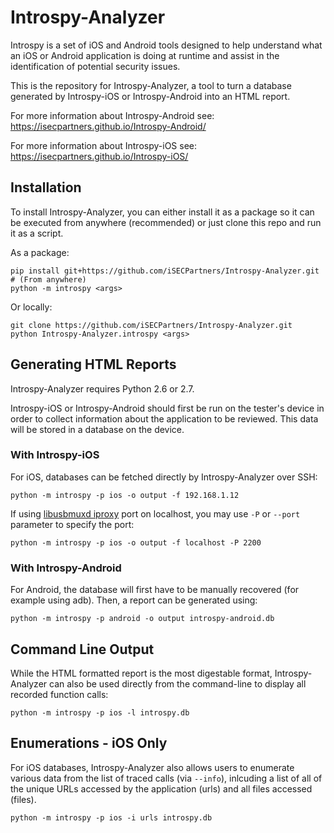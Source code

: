 Introspy-Analyzer
=================

Introspy is a set of iOS and Android tools designed to help understand what an
iOS or Android application is doing at runtime and assist in the identification
of potential security issues.

This is the repository for Introspy-Analyzer, a tool to turn a database
generated by Introspy-iOS or Introspy-Android into an HTML report.

For more information about Introspy-Android see:
https://isecpartners.github.io/Introspy-Android/

For more information about Introspy-iOS see:
https://isecpartners.github.io/Introspy-iOS/


Installation
------------
To install Introspy-Analyzer, you can either install it as a package so it can be executed from anywhere (recommended) or just clone this repo and run it as a script.

As a package:

    pip install git+https://github.com/iSECPartners/Introspy-Analyzer.git
    # (From anywhere)
    python -m introspy <args>

Or locally:

    git clone https://github.com/iSECPartners/Introspy-Analyzer.git
    python Introspy-Analyzer.introspy <args>


Generating HTML Reports
-----------------------

Introspy-Analyzer requires Python 2.6 or 2.7.

Introspy-iOS or Introspy-Android should first be run on the tester's device in
order to collect information about the application to be reviewed. This data
will be stored in a database on the device.


### With Introspy-iOS

For iOS, databases can be fetched directly by Introspy-Analyzer over SSH:

    python -m introspy -p ios -o output -f 192.168.1.12

If using [libusbmuxd iproxy](https://github.com/libimobiledevice/libusbmuxd) port on localhost, you may use `-P` or `--port` parameter to specify the port:

    python -m introspy -p ios -o output -f localhost -P 2200

### With Introspy-Android

For Android, the database will first have to be manually recovered (for example
using adb). Then, a report can be generated using:

    python -m introspy -p android -o output introspy-android.db


Command Line Output
-------------------

While the HTML formatted report is the most digestable format, Introspy-Analyzer
can also be used directly from the command-line to display all recorded function
calls:

    python -m introspy -p ios -l introspy.db


Enumerations - iOS Only
-----------------------

For iOS databases, Introspy-Analyzer also allows users to enumerate various data
from the list of traced calls (via `--info`), inlcuding a list of all of the
unique URLs accessed by the application (urls) and all files accessed (files).

    python -m introspy -p ios -i urls introspy.db


